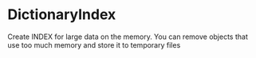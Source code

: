 # DictionaryIndex
Create INDEX for large data on the memory.  You can remove objects that use too much memory and store it to temporary files
